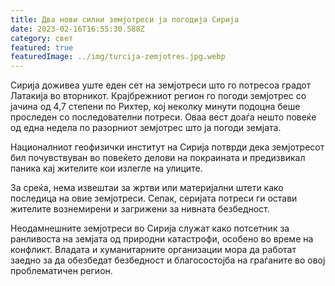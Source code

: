 ```yaml
---
title: Два нови силни земјотреси ја погодија Сирија
date: 2023-02-16T16:55:30.588Z
category: свет
featured: true
featuredImage: ../img/turcija-zemjotres.jpg.webp
---
```


Сирија доживеа уште еден сет на земјотреси што го потресоа градот Латакија во вторникот. Крајбрежниот регион го погоди земјотрес со јачина од 4,7 степени по Рихтер, кој неколку минути подоцна беше проследен со последователни потреси. Оваа вест доаѓа нешто повеќе од една недела по разорниот земјотрес што ја погоди земјата.

Националниот геофизички институт на Сирија потврди дека земјотресот бил почувствуван во повеќето делови на покраината и предизвикал паника кај жителите кои излегле на улиците.

За среќа, нема извештаи за жртви или материјални штети како последица на овие земјотреси. Сепак, серијата потреси ги остави жителите вознемирени и загрижени за нивната безбедност.

Неодамнешните земјотреси во Сирија служат како потсетник за ранливоста на земјата од природни катастрофи, особено во време на конфликт. Владата и хуманитарните организации мора да работат заедно за да обезбедат безбедност и благосостојба на граѓаните во овој проблематичен регион.
